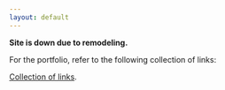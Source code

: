 ```yaml
---
layout: default
---
```


**Site is down due to remodeling.**

For the portfolio, refer to the following collection of links:

[Collection of links](https://linktr.ee/encisoalvajc).

